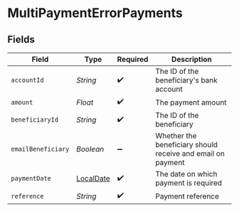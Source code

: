 # MultiPaymentErrorPayments


## Fields

| Field                                                                           | Type                                                                            | Required                                                                        | Description                                                                     |
| ------------------------------------------------------------------------------- | ------------------------------------------------------------------------------- | ------------------------------------------------------------------------------- | ------------------------------------------------------------------------------- |
| `accountId`                                                                     | *String*                                                                        | :heavy_check_mark:                                                              | The ID of the beneficiary's bank account                                        |
| `amount`                                                                        | *Float*                                                                         | :heavy_check_mark:                                                              | The payment amount                                                              |
| `beneficiaryId`                                                                 | *String*                                                                        | :heavy_check_mark:                                                              | The ID of the beneficiary                                                       |
| `emailBeneficiary`                                                              | *Boolean*                                                                       | :heavy_minus_sign:                                                              | Whether the beneficiary should receive and email on payment                     |
| `paymentDate`                                                                   | [LocalDate](https://docs.oracle.com/javase/8/docs/api/java/time/LocalDate.html) | :heavy_check_mark:                                                              | The date on which payment is required                                           |
| `reference`                                                                     | *String*                                                                        | :heavy_check_mark:                                                              | Payment reference                                                               |